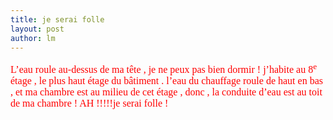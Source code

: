 ```yaml
---
title: je serai folle 
layout: post
author: lm
---
```

<p><span style="color: red"><font size="3"><font face="Times New Roman">L’eau roule au-dessus de ma tête , je ne peux pas bien dormir ! j’habite au 8<sup>e</sup> étage , le plus haut étage du bâtiment . l’eau du chauffage roule de haut en bas , et ma chambre est au milieu de cet étage , donc , la conduite d’eau est au toit de ma chambre ! AH !!!!!je serai folle !</font></font></span></p>
